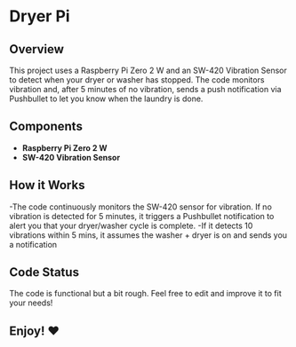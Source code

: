 # Dryer Pi

## Overview
This project uses a Raspberry Pi Zero 2 W and an SW-420 Vibration Sensor to detect when your dryer or washer has stopped. The code monitors vibration and, after 5 minutes of no vibration, sends a push notification via Pushbullet to let you know when the laundry is done.

## Components
- **Raspberry Pi Zero 2 W**
- **SW-420 Vibration Sensor**

## How it Works
-The code continuously monitors the SW-420 sensor for vibration. If no vibration is detected for 5 minutes, it triggers a Pushbullet notification to alert you that your dryer/washer cycle is complete.
-If it detects 10 vibrations within 5 mins, it assumes the washer + dryer is on and sends you a notification

## Code Status
The code is functional but a bit rough. Feel free to edit and improve it to fit your needs!

## Enjoy! ❤️
